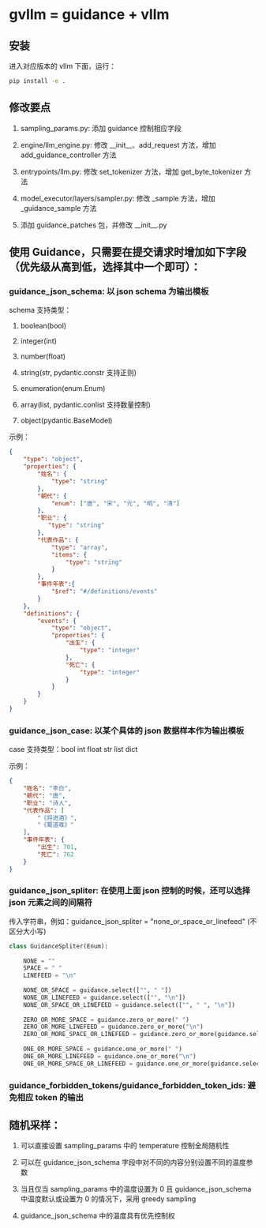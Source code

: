 # gvllm = guidance + vllm

## 安装

进入对应版本的 vllm 下面，运行：
```sh
pip install -e .
```

## 修改要点

1. sampling_params.py: 添加 guidance 控制相应字段

2. engine/llm_engine.py: 修改 \_\_init\_\_、add_request 方法，增加 add_guidance_controller 方法

3. entrypoints/llm.py: 修改 set_tokenizer 方法，增加 get_byte_tokenizer 方法

4. model_executor/layers/sampler.py: 修改 _sample 方法，增加 _guidance_sample 方法

5. 添加 guidance_patches 包，并修改 \_\_init\_\_.py 


## 使用 Guidance，只需要在提交请求时增加如下字段（优先级从高到低，选择其中一个即可）：


### guidance_json_schema: 以 json schema 为输出模板

schema 支持类型：

1. boolean(bool) 

2. integer(int) 

3. number(float) 

4. string(str, pydantic.constr 支持正则) 

5. enumeration(enum.Enum) 

6. array(list, pydantic.conlist 支持数量控制) 

7. object(pydantic.BaseModel)

示例：

```json
{
    "type": "object", 
    "properties": {
        "姓名": {
            "type": "string"
        }, 
        "朝代": {
            "enum": ["唐", "宋", "元", "明", "清"]
        }, 
        "职业": {
           "type": "string" 
        }, 
        "代表作品": {
            "type": "array", 
            "items": {
                "type": "string"
            }
        }, 
        "事件年表":{
            "$ref": "#/definitions/events"
        }
    }, 
    "definitions": {
        "events": {
            "type": "object", 
            "properties": {
                "出生": {
                    "type": "integer"
                }, 
                "死亡": {
                    "type": "integer"
                }
            }
        }
    }
}
```


### guidance_json_case: 以某个具体的 json 数据样本作为输出模板

case 支持类型：bool int float str list dict

示例：

```json
{
    "姓名": "李白", 
    "朝代": "唐", 
    "职业": "诗人", 
    "代表作品": [
        "《将进酒》", 
        "《蜀道难》"
    ], 
    "事件年表": {
        "出生": 701, 
        "死亡": 762
    }
}
```


### guidance_json_spliter: 在使用上面 json 控制的时候，还可以选择 json 元素之间的间隔符

传入字符串，例如：guidance_json_spliter = "none_or_space_or_linefeed" (不区分大小写)

```python
class GuidanceSpliter(Enum):
    
    NONE = ""
    SPACE = " "
    LINEFEED = "\n"
    
    NONE_OR_SPACE = guidance.select(["", " "])
    NONE_OR_LINEFEED = guidance.select(["", "\n"])
    NONE_OR_SPACE_OR_LINEFEED = guidance.select(["", " ", "\n"])
    
    ZERO_OR_MORE_SPACE = guidance.zero_or_more(" ")
    ZERO_OR_MORE_LINEFEED = guidance.zero_or_more("\n")
    ZERO_OR_MORE_SPACE_OR_LINEFEED = guidance.zero_or_more(guidance.select([" ", "\n"]))
    
    ONE_OR_MORE_SPACE = guidance.one_or_more(" ")
    ONE_OR_MORE_LINEFEED = guidance.one_or_more("\n")
    ONE_OR_MORE_SPACE_OR_LINEFEED = guidance.one_or_more(guidance.select([" ", "\n"]))
```


### guidance_forbidden_tokens/guidance_forbidden_token_ids: 避免相应 token 的输出


## 随机采样：

1. 可以直接设置 sampling_params 中的 temperature 控制全局随机性

2. 可以在 guidance_json_schema 字段中对不同的内容分别设置不同的温度参数

3. 当且仅当 sampling_params 中的温度设置为 0 且 guidance_json_schema 中温度默认或设置为 0 的情况下，采用 greedy sampling

4. guidance_json_schema 中的温度具有优先控制权


